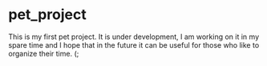 # pet_project
This is my first pet project. It is under development, I am working on it in my spare time and I hope that in the future it can be useful for those who like to organize their time. (;
